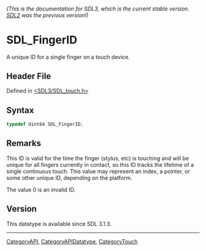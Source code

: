 ###### (This is the documentation for SDL3, which is the current stable version. [SDL2](https://wiki.libsdl.org/SDL2/) was the previous version!)
# SDL_FingerID

A unique ID for a single finger on a touch device.

## Header File

Defined in [<SDL3/SDL_touch.h>](https://github.com/libsdl-org/SDL/blob/main/include/SDL3/SDL_touch.h)

## Syntax

```c
typedef Uint64 SDL_FingerID;
```

## Remarks

This ID is valid for the time the finger (stylus, etc) is touching and will
be unique for all fingers currently in contact, so this ID tracks the
lifetime of a single continuous touch. This value may represent an index, a
pointer, or some other unique ID, depending on the platform.

The value 0 is an invalid ID.

## Version

This datatype is available since SDL 3.1.3.

----
[CategoryAPI](CategoryAPI), [CategoryAPIDatatype](CategoryAPIDatatype), [CategoryTouch](CategoryTouch)

